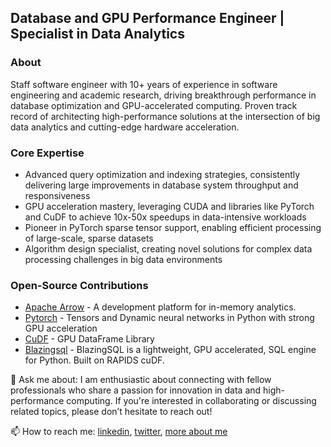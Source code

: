 ## Database and GPU Performance Engineer | Specialist in Data Analytics 

### About

Staff software engineer with 10+ years of experience in software engineering and academic research, driving breakthrough performance in database optimization and GPU-accelerated computing. Proven track record of architecting high-performance solutions at the intersection of big data analytics and cutting-edge hardware acceleration.

### Core Expertise

- Advanced query optimization and indexing strategies, consistently delivering large improvements in database system throughput and responsiveness
- GPU acceleration mastery, leveraging CUDA and libraries like PyTorch and CuDF to achieve 10x-50x speedups in data-intensive workloads
- Pioneer in PyTorch sparse tensor support, enabling efficient processing of large-scale, sparse datasets
- Algorithm design specialist, creating novel solutions for complex data processing challenges in big data environments


### Open-Source Contributions 

- [Apache Arrow](http://github.com/apache/arrow) - A development platform for in-memory analytics. 
- [Pytorch](http://github.com/pytorch) - Tensors and Dynamic neural networks in Python with strong GPU acceleration
- [CuDF](https://github.com/rapidsai/cudf) -  GPU DataFrame Library
- [Blazingsql](https://github.com/blazingdb/blazingsql) - BlazingSQL is a lightweight, GPU accelerated, SQL engine for Python. Built on RAPIDS cuDF.

💬 Ask me about: I am enthusiastic about connecting with fellow professionals who share a passion for innovation in data and high-performance computing. If you're interested in collaborating or discussing related topics, please don’t hesitate to reach out!

📫 How to reach me: [linkedin](https://www.linkedin.com/in/aocsa/), [twitter](https://twitter.com/aocsa), [more about me](https://linktr.ee/aocsa)

<!--
Fun facts:

I have completed AoC 2019, AoC 2020

- 🔭 I’m currently working with Data and GPUs
- 🌱 I’m currently learning Rust 
- 👯 I’m looking to collaborate on open-source projects related to pandas or numpy. 
- 🤔 I’m looking for help with ...
- 💬 Ask me about ...
- 📫 How to reach me: ...
- 😄 Pronouns: ...
- ⚡ Fun fact: ...


-->
